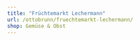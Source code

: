 ```yaml
---
title: "Früchtemarkt Lechermann"
url: /ottobrunn/fruechtemarkt-lechermann/
shop: Gemüse & Obst
---
```

